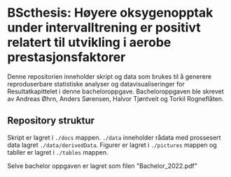 # BScthesis: Høyere oksygenopptak under intervalltrening er positivt relatert til utvikling i aerobe prestasjonsfaktorer

Denne repositorien inneholder skript og data som brukes til å generere reproduserbare statistiske analyser og datavisualiseringer for Resultatkapittelet i denne bacheloroppgave. Bacheloroppgaven ble skrevet av Andreas Øhrn, Anders Sørensen, Halvor Tjøntveit og Torkil Rogneflåten.

## Repository struktur

Skript er lagret i `./docs` mappen. `./data` inneholder rådata med prossesert data lagret `./data/derivedData`. Figurer er lagret i `./pictures` mappen og tabller er lagret i `./tables` mappen. 

Selve bachelor oppgaven er lagret som filen "Bachelor_2022.pdf"

